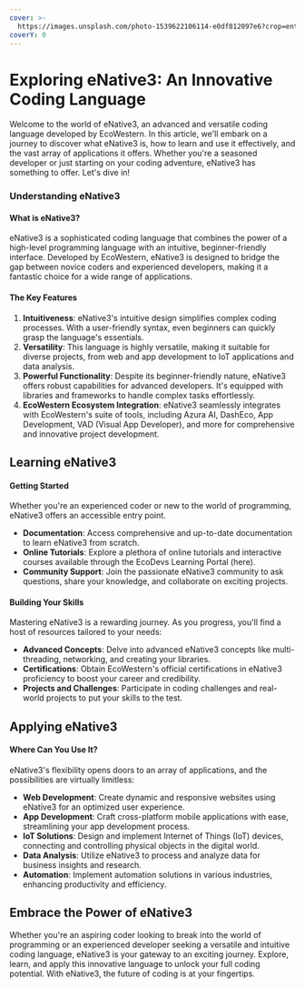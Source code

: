```yaml
---
cover: >-
  https://images.unsplash.com/photo-1539622106114-e0df812097e6?crop=entropy&cs=srgb&fm=jpg&ixid=M3wxOTcwMjR8MHwxfHNlYXJjaHw1fHxncmVlbnxlbnwwfHx8fDE2OTcwNzI3ODJ8MA&ixlib=rb-4.0.3&q=85
coverY: 0
---
```


# Exploring eNative3: An Innovative Coding Language

Welcome to the world of eNative3, an advanced and versatile coding language developed by EcoWestern. In this article, we'll embark on a journey to discover what eNative3 is, how to learn and use it effectively, and the vast array of applications it offers. Whether you're a seasoned developer or just starting on your coding adventure, eNative3 has something to offer. Let's dive in!

### Understanding eNative3

#### What is eNative3?

eNative3 is a sophisticated coding language that combines the power of a high-level programming language with an intuitive, beginner-friendly interface. Developed by EcoWestern, eNative3 is designed to bridge the gap between novice coders and experienced developers, making it a fantastic choice for a wide range of applications.

#### The Key Features

1. **Intuitiveness**: eNative3's intuitive design simplifies complex coding processes. With a user-friendly syntax, even beginners can quickly grasp the language's essentials.
2. **Versatility**: This language is highly versatile, making it suitable for diverse projects, from web and app development to IoT applications and data analysis.
3. **Powerful Functionality**: Despite its beginner-friendly nature, eNative3 offers robust capabilities for advanced developers. It's equipped with libraries and frameworks to handle complex tasks effortlessly.
4. **EcoWestern Ecosystem Integration**: eNative3 seamlessly integrates with EcoWestern's suite of tools, including Azura AI, DashEco, App Development, VAD (Visual App Developer), and more for comprehensive and innovative project development.

## Learning eNative3

#### Getting Started

Whether you're an experienced coder or new to the world of programming, eNative3 offers an accessible entry point.

* **Documentation**: Access comprehensive and up-to-date documentation to learn eNative3 from scratch.
* **Online Tutorials**: Explore a plethora of online tutorials and interactive courses available through the EcoDevs Learning Portal (here).
* **Community Support**: Join the passionate eNative3 community to ask questions, share your knowledge, and collaborate on exciting projects.

#### Building Your Skills

Mastering eNative3 is a rewarding journey. As you progress, you'll find a host of resources tailored to your needs:

* **Advanced Concepts**: Delve into advanced eNative3 concepts like multi-threading, networking, and creating your libraries.
* **Certifications**: Obtain EcoWestern's official certifications in eNative3 proficiency to boost your career and credibility.
* **Projects and Challenges**: Participate in coding challenges and real-world projects to put your skills to the test.

## Applying eNative3

#### Where Can You Use It?

eNative3's flexibility opens doors to an array of applications, and the possibilities are virtually limitless:

* **Web Development**: Create dynamic and responsive websites using eNative3 for an optimized user experience.
* **App Development**: Craft cross-platform mobile applications with ease, streamlining your app development process.
* **IoT Solutions**: Design and implement Internet of Things (IoT) devices, connecting and controlling physical objects in the digital world.
* **Data Analysis**: Utilize eNative3 to process and analyze data for business insights and research.
* **Automation**: Implement automation solutions in various industries, enhancing productivity and efficiency.

## Embrace the Power of eNative3

Whether you're an aspiring coder looking to break into the world of programming or an experienced developer seeking a versatile and intuitive coding language, eNative3 is your gateway to an exciting journey. Explore, learn, and apply this innovative language to unlock your full coding potential. With eNative3, the future of coding is at your fingertips.
